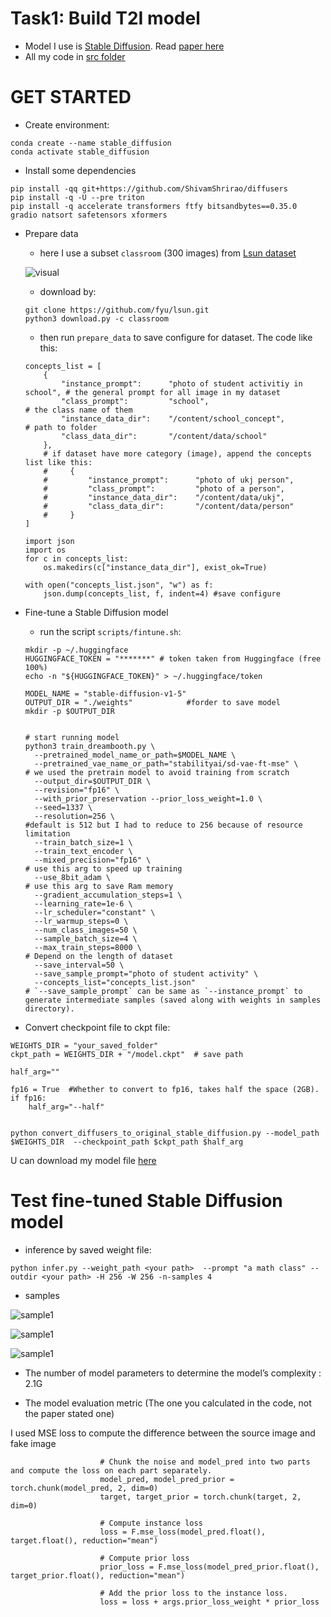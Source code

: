 # Task1: Build T2I model

- Model I use is [Stable Diffusion](https://github.com/ShivamShrirao/diffusers). Read [paper here](https://paperswithcode.com/paper/high-resolution-image-synthesis-with-latent)
- All my code in [src folder](./src/readme.md)

# GET STARTED


* Create environment:
```
conda create --name stable_diffusion
conda activate stable_diffusion
```

* Install some dependencies
```
pip install -qq git+https://github.com/ShivamShrirao/diffusers
pip install -q -U --pre triton
pip install -q accelerate transformers ftfy bitsandbytes==0.35.0 gradio natsort safetensors xformers
```


* Prepare data
  - here I use a subset `classroom` (300 images) from [Lsun dataset](https://github.com/fyu/lsun)

  ![visual](./assets/dataset.webp)

  - download by:
  ```
  git clone https://github.com/fyu/lsun.git
  python3 download.py -c classroom
  
  ```
  - then run `prepare_data` to save configure for dataset. The code like this:
  
  ```
  concepts_list = [
      {
          "instance_prompt":      "photo of student activitiy in school", # the general prompt for all image in my dataset
          "class_prompt":         "school",                               # the class name of them
          "instance_data_dir":    "/content/school_concept",              # path to folder
          "class_data_dir":       "/content/data/school"                  
      },
      # if dataset have more category (image), append the concepts list like this:
      #     {
      #         "instance_prompt":      "photo of ukj person",
      #         "class_prompt":         "photo of a person",
      #         "instance_data_dir":    "/content/data/ukj",
      #         "class_data_dir":       "/content/data/person"
      #     }
  ]
  
  import json
  import os
  for c in concepts_list:
      os.makedirs(c["instance_data_dir"], exist_ok=True)
  
  with open("concepts_list.json", "w") as f:
      json.dump(concepts_list, f, indent=4) #save configure
  ```
    

* Fine-tune a Stable Diffusion model

  - run the script `scripts/fintune.sh`:

  ```
  mkdir -p ~/.huggingface
  HUGGINGFACE_TOKEN = "*******" # token taken from Huggingface (free 100%)
  echo -n "${HUGGINGFACE_TOKEN}" > ~/.huggingface/token
  
  MODEL_NAME = "stable-diffusion-v1-5" 
  OUTPUT_DIR = "./weights"            #forder to save model
  mkdir -p $OUTPUT_DIR
  
  
  # start running model
  python3 train_dreambooth.py \
    --pretrained_model_name_or_path=$MODEL_NAME \
    --pretrained_vae_name_or_path="stabilityai/sd-vae-ft-mse" \           # we used the pretrain model to avoid training from scratch
    --output_dir=$OUTPUT_DIR \
    --revision="fp16" \                                    
    --with_prior_preservation --prior_loss_weight=1.0 \
    --seed=1337 \
    --resolution=256 \                                                    #default is 512 but I had to reduce to 256 because of resource limitation
    --train_batch_size=1 \
    --train_text_encoder \
    --mixed_precision="fp16" \                                            # use this arg to speed up training
    --use_8bit_adam \                                                     # use this arg to save Ram memory
    --gradient_accumulation_steps=1 \
    --learning_rate=1e-6 \
    --lr_scheduler="constant" \
    --lr_warmup_steps=0 \
    --num_class_images=50 \                                               
    --sample_batch_size=4 \
    --max_train_steps=8000 \                                              # Depend on the length of dataset
    --save_interval=50 \
    --save_sample_prompt="photo of student activity" \
    --concepts_list="concepts_list.json"                                  # `--save_sample_prompt` can be same as `--instance_prompt` to generate intermediate samples (saved along with weights in samples directory).
  
  ```

* Convert checkpoint file to ckpt file:

```
WEIGHTS_DIR = "your_saved_folder"
ckpt_path = WEIGHTS_DIR + "/model.ckpt"  # save path

half_arg=""

fp16 = True  #Whether to convert to fp16, takes half the space (2GB).
if fp16:
    half_arg="--half"


python convert_diffusers_to_original_stable_diffusion.py --model_path $WEIGHTS_DIR  --checkpoint_path $ckpt_path $half_arg

```

  U can download my model file [here](https://drive.google.com/file/d/1-9vB4rej23ertZBrCbm-5OMq8TG35R-W/view?usp=drive_link)
  
# Test fine-tuned Stable Diffusion model

- inference by saved weight file:

```
python infer.py --weight_path <your path>  --prompt "a math class" --outdir <your path> -H 256 -W 256 -n-samples 4
```

- samples

![sample1](./assets/s1.png)

![sample1](./assets/s2.png)

![sample1](./assets/s3.png)



* The number of model parameters to determine the model’s complexity : 2.1G

*  The model evaluation metric (The one you calculated in the code, not the paper stated one) 

  I used MSE loss to compute the difference between the source image and fake image 

  ```
                      # Chunk the noise and model_pred into two parts and compute the loss on each part separately.
                      model_pred, model_pred_prior = torch.chunk(model_pred, 2, dim=0)
                      target, target_prior = torch.chunk(target, 2, dim=0)
  
                      # Compute instance loss
                      loss = F.mse_loss(model_pred.float(), target.float(), reduction="mean")
  
                      # Compute prior loss
                      prior_loss = F.mse_loss(model_pred_prior.float(), target_prior.float(), reduction="mean")
  
                      # Add the prior loss to the instance loss.
                      loss = loss + args.prior_loss_weight * prior_loss
  
  ```
